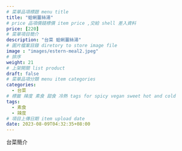 ```yaml
---
# 菜單品項標題 menu title 
title: "蛤蜊薑絲湯"
# price 品項價錢標價 item price ,交給 shell 差入資料
price: [220] 
# 菜單項目簡介 
description: "台菜 蛤蜊薑絲湯"
# 圖片檔案目錄 diretory to store image file
image : "images/estern-meal2.jpeg"
# 排序
weight: 21 
# 上架開關 list product 
draft: false
# 菜單品項分類 menu item categories 
categories:
  - 台菜
# 標籤 辣度 素食 甜食 冷熱 tags for spicy vegan sweet hot and cold 
tags:
  - 素食
  - 辣度
# 項目上傳日期 item upload date 
date: 2023-08-09T04:32:35+08:00
---
```


台菜簡介
